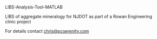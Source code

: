LIBS-Analysis-Tool-MATLAB

LIBS of aggregate mineralogy for NJDOT as part of a Rowan Engineering clinic project

For details contact chris@pcserenity.com

